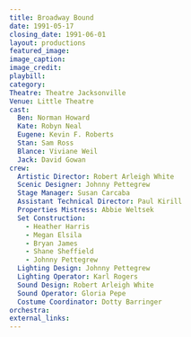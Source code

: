 ```yaml
---
title: Broadway Bound
date: 1991-05-17
closing_date: 1991-06-01
layout: productions
featured_image: 
image_caption:
image_credit:
playbill: 
category: 
Theatre: Theatre Jacksonville
Venue: Little Theatre
cast:
  Ben: Norman Howard
  Kate: Robyn Neal
  Eugene: Kevin F. Roberts
  Stan: Sam Ross
  Blance: Viviane Weil
  Jack: David Gowan
crew:
  Artistic Director: Robert Arleigh White
  Scenic Designer: Johnny Pettegrew
  Stage Manager: Susan Carcaba
  Assistant Technical Director: Paul Kirill
  Properties Mistress: Abbie Weltsek
  Set Construction:
    - Heather Harris
    - Megan Elsila
    - Bryan James
    - Shane Sheffield
    - Johnny Pettegrew
  Lighting Design: Johnny Pettegrew
  Lighting Operator: Karl Rogers
  Sound Design: Robert Arleigh White
  Sound Operator: Gloria Pepe
  Costume Coordinator: Dotty Barringer
orchestra:
external_links:
---
```

